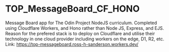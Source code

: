 # TOP_MessageBoard_CF_HONO
Message Board app for The Odin Project NodeJS curriculum.
Completed using Cloudflare Workers, and Hono rather than Node JS, Express, and EJS.
Reason for the prefered stack is to deploy on Cloudflare and utilise their technology in one cloud provider including workers on the edge, D1, R2, etc.
Link: https://top-messageboard.ross-h-sanderson.workers.dev/
